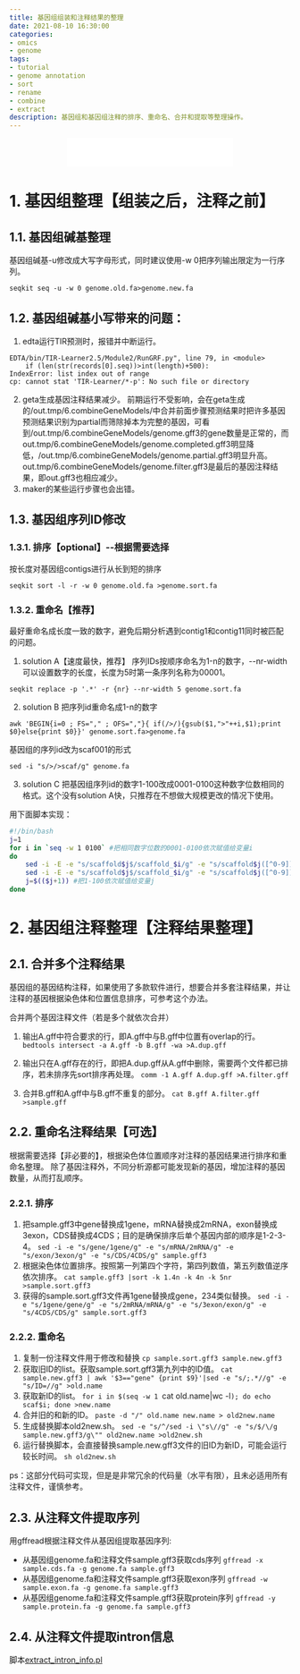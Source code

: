 ```yaml
---
title: 基因组组装和注释结果的整理
date: 2021-08-10 16:30:00
categories: 
- omics
- genome
tags:
- tutorial
- genome annotation
- sort
- rename
- combine
- extract
description: 基因组和基因组注释的排序、重命名、合并和提取等整理操作。
---
```


<div align="middle"><iframe frameborder="no" border="0" marginwidth="0" marginheight="0" width=298 height=52 src="//music.163.com/outchain/player?type=2&id=1833352&auto=1&height=32"></iframe></div>


# 1. 基因组整理【组装之后，注释之前】
## 1.1. 基因组碱基整理
基因组碱基-u修改成大写字母形式，同时建议使用-w 0把序列输出限定为一行序列。

`seqkit seq -u -w 0 genome.old.fa>genome.new.fa`


## 1.2. 基因组碱基小写带来的问题：
1. edta运行TIR预测时，报错并中断运行。

```
EDTA/bin/TIR-Learner2.5/Module2/RunGRF.py", line 79, in <module>
    if (len(str(records[0].seq))>int(length)+500):
IndexError: list index out of range
cp: cannot stat 'TIR-Learner/*-p': No such file or directory
```

2. geta生成基因注释结果减少。
前期运行不受影响，会在geta生成的/out.tmp/6.combineGeneModels/中合并前面步骤预测结果时把许多基因预测结果识别为partial而筛除掉本为完整的基因，可看到/out.tmp/6.combineGeneModels/genome.gff3的gene数量是正常的，而out.tmp/6.combineGeneModels/genome.completed.gff3明显降低，/out.tmp/6.combineGeneModels/genome.partial.gff3明显升高。out.tmp/6.combineGeneModels/genome.filter.gff3是最后的基因注释结果，即out.gff3也相应减少。
3. maker的某些运行步骤也会出错。

## 1.3. 基因组序列ID修改
### 1.3.1. 排序【optional】--根据需要选择
按长度对基因组contigs进行从长到短的排序

`seqkit sort -l -r -w 0 genome.old.fa >genome.sort.fa` 

### 1.3.2. 重命名【推荐】
最好重命名成长度一致的数字，避免后期分析遇到contig1和contig11同时被匹配的问题。
1. solution A【速度最快，推荐】
序列IDs按顺序命名为1-n的数字，--nr-width可以设置数字的长度，长度为5时第一条序列名称为00001。

`seqkit replace -p '.*' -r {nr} --nr-width 5 genome.sort.fa` 

2. solution B
把序列id重命名成1-n的数字

`awk 'BEGIN{i=0 ; FS="," ; OFS=","}{ if(/>/){gsub($1,">"++i,$1);print $0}else{print $0}}' genome.sort.fa>genome.fa` 

基因组的序列id改为scaf001的形式

`sed -i "s/>/>scaf/g" genome.fa` 

3. solution C
把基因组序列id的数字1-100改成0001-0100这种数字位数相同的格式。这个没有solution A快，只推荐在不想做大规模更改的情况下使用。

用下面脚本实现：

```replace_digits.sh
#!/bin/bash
j=1
for i in `seq -w 1 0100` #把相同数字位数的0001-0100依次赋值给变量i
do
	sed -i -E -e "s/scaffold$j$/scaffold_$i/g" -e "s/scaffold$j([^0-9])/scaffold_$i\1/g" species.fa #两次替换，第一次替换scaffold$j为行尾的字符串（比如在基因组序列文件中），第二次替换scaffold$j不为行尾的字符串，[^0-9]代表不为数字的任意一个字符，\1代表替换前括号([^0-9])中的内容。
	sed -i -E -e "s/scaffold$j$/scaffold_$i/g" -e "s/scaffold$j([^0-9])/scaffold_$i\1/g" species.gff #同上，替换其他文件，比如gff文件。
	j=$(($j+1)) #把1-100依次赋值给变量j
done
```

# 2. 基因组注释整理【注释结果整理】
## 2.1. 合并多个注释结果
基因组的基因结构注释，如果使用了多款软件进行，想要合并多套注释结果，并让注释的基因根据染色体和位置信息排序，可参考这个办法。

合并两个基因注释文件（若是多个就依次合并）

1. 输出A.gff中符合要求的行，即A.gff中与B.gff中位置有overlap的行。
`bedtools intersect -a A.gff -b B.gff -wa >A.dup.gff` 
2. 输出只在A.gff存在的行，即把A.dup.gff从A.gff中删除，需要两个文件都已排序，若未排序先sort排序再处理。
`comm -1 A.gff A.dup.gff >A.filter.gff` 

3. 合并B.gff和A.gff中与B.gff不重复的部分。
`cat B.gff A.filter.gff >sample.gff` 

## 2.2. 重命名注释结果【可选】
根据需要选择【非必要的】，根据染色体位置顺序对注释的基因结果进行排序和重命名整理。
除了基因注释外，不同分析源都可能发现新的基因，增加注释的基因数量，从而打乱顺序。

### 2.2.1. 排序
1. 把sample.gff3中gene替换成1gene，mRNA替换成2mRNA，exon替换成3exon，CDS替换成4CDS；目的是确保排序后单个基因内部的顺序是1-2-3-4。
`sed -i -e "s/gene/1gene/g" -e "s/mRNA/2mRNA/g" -e "s/exon/3exon/g" -e "s/CDS/4CDS/g" sample.gff3`
2. 根据染色体位置排序。按照第一列第四个字符，第四列数值，第五列数值逆序依次排序。
`cat sample.gff3 |sort -k 1.4n -k 4n -k 5nr >sample.sort.gff3`
3. 获得的sample.sort.gff3文件再1gene替换成gene，234类似替换。
`sed -i -e "s/1gene/gene/g" -e "s/2mRNA/mRNA/g" -e "s/3exon/exon/g" -e "s/4CDS/CDS/g" sample.sort.gff3`

### 2.2.2. 重命名
1. 复制一份注释文件用于修改和替换
`cp sample.sort.gff3 sample.new.gff3`
2. 获取旧ID的list。获取sample.sort.gff3第九列中的ID值。
`cat sample.new.gff3 | awk '$3=="gene" {print $9}'|sed -e "s/;.*//g" -e "s/ID=//g" >old.name`
3. 获取新ID的list。
`for i in $(seq -w 1 `cat old.name|wc -l`); do echo scaf$i; done >new.name`
4. 合并旧的和新的ID。
`paste -d "/" old.name new.name > old2new.name`
5. 生成替换脚本old2new.sh。
`sed -e "s/^/sed -i \"s\//g" -e "s/$/\/g sample.new.gff3/g\"" old2new.name >old2new.sh`
6. 运行替换脚本，会直接替换sample.new.gff3文件的旧ID为新ID，可能会运行较长时间。
`sh old2new.sh`

ps：这部分代码可实现，但是是非常冗余的代码量（水平有限），且未必适用所有注释文件，谨慎参考。

## 2.3. 从注释文件提取序列
用gffread根据注释文件从基因组提取基因序列:
- 从基因组genome.fa和注释文件sample.gff3获取cds序列
`gffread -x sample.cds.fa -g genome.fa sample.gff3`
- 从基因组genome.fa和注释文件sample.gff3获取exon序列
`gffread -w sample.exon.fa -g genome.fa sample.gff3`
- 从基因组genome.fa和注释文件sample.gff3获取protein序列
`gffread -y sample.protein.fa -g genome.fa sample.gff3`

## 2.4. 从注释文件提取intron信息
脚本[extract_intron_info.pl](https://github.com/yanzhongsino/bioscripts/blob/main/modifiedscripts/extract_intron_info.pl)